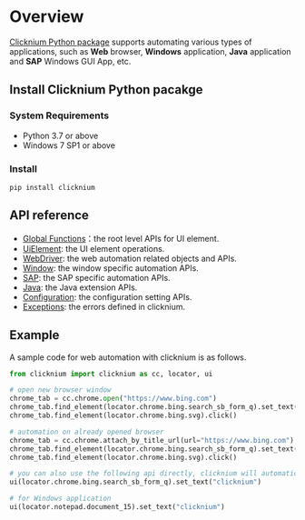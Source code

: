 # Overview  

[Clicknium Python package](https://pypi.org/project/clicknium/) supports automating various types of applications, such as **Web** browser, **Windows** application, **Java** application and **SAP** Windows GUI App, etc.

## Install Clicknium Python pacakge

### System Requirements​
- Python 3.7 or above
- Windows 7 SP1 or above

### Install
```
pip install clicknium
```

## API reference   
- [Global Functions](./globalfunctions/globalfunctions.md)：the root level APIs for UI element.  
- [UiElement](./uielement/uielement.md): the UI element operations.  
- [WebDriver](./webdriver/webdriver.md): the web automation related objects and APIs.  
- [Window](./window/window.md): the window specific automation APIs.  
- [SAP](./sap/sap.md): the SAP specific automation APIs.   
- [Java](./java/java.md): the Java extension APIs.  
- [Configuration](./config/config.md): the configuration setting APIs.
- [Exceptions](./exceptions/exceptions.md): the errors defined in clicknium.  

## Example
A sample code for web automation with clicknium is as follows.

```python
from clicknium import clicknium as cc, locator, ui

# open new browser window
chrome_tab = cc.chrome.open("https://www.bing.com")
chrome_tab.find_element(locator.chrome.bing.search_sb_form_q).set_text("clicknium")
chrome_tab.find_element(locator.chrome.bing.svg).click()

# automation on already opened browser
chrome_tab = cc.chrome.attach_by_title_url(url="https://www.bing.com")
chrome_tab.find_element(locator.chrome.bing.search_sb_form_q).set_text("clicknium")
chrome_tab.find_element(locator.chrome.bing.svg).click()

# you can also use the following api directly, clicknium will automatically attach to the browser
ui(locator.chrome.bing.search_sb_form_q).set_text("clicknium")

# for Windows application
ui(locator.notepad.document_15).set_text("clicknium")

```
